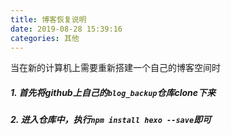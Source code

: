 ```yaml
---
title: 博客恢复说明
date: 2019-08-28 15:39:16
categories: 其他
---
```


当在新的计算机上需要重新搭建一个自己的博客空间时

<!--more--> 



##### 1. 首先将github上自己的``blog_backup``仓库clone下来

##### 2. 进入仓库中，执行``npm install hexo --save``即可